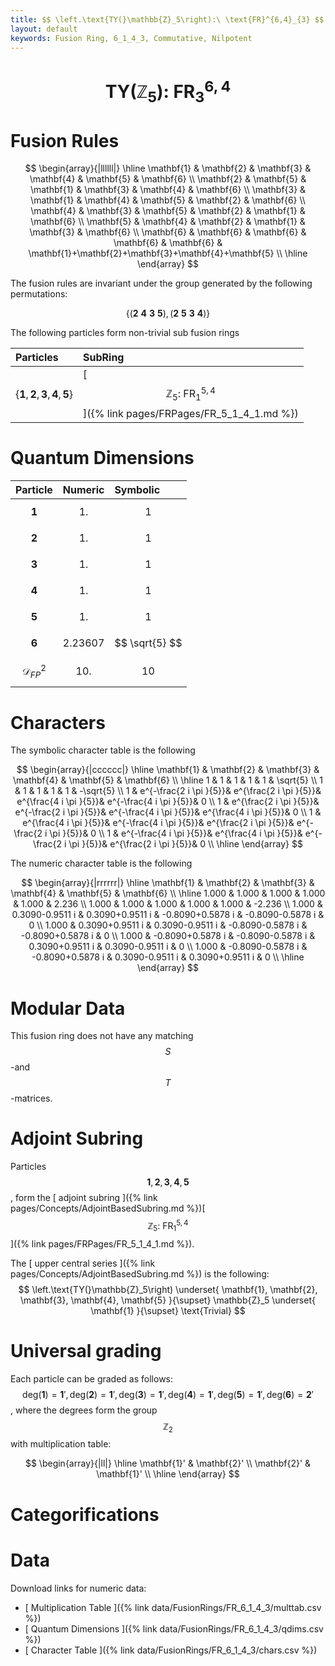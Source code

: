 ```yaml
---
title: $$ \left.\text{TY(}\mathbb{Z}_5\right):\ \text{FR}^{6,4}_{3} $$
layout: default
keywords: Fusion Ring, 6_1_4_3, Commutative, Nilpotent
---
```

# $$ \left.\text{TY(}\mathbb{Z}_5\right):\ \text{FR}^{6,4}_{3} $$


# Fusion Rules

$$
\begin{array}{|llllll|}
\hline
 \mathbf{1} & \mathbf{2} & \mathbf{3} & \mathbf{4} & \mathbf{5} & \mathbf{6} \\
 \mathbf{2} & \mathbf{5} & \mathbf{1} & \mathbf{3} & \mathbf{4} & \mathbf{6} \\
 \mathbf{3} & \mathbf{1} & \mathbf{4} & \mathbf{5} & \mathbf{2} & \mathbf{6} \\
 \mathbf{4} & \mathbf{3} & \mathbf{5} & \mathbf{2} & \mathbf{1} & \mathbf{6} \\
 \mathbf{5} & \mathbf{4} & \mathbf{2} & \mathbf{1} & \mathbf{3} & \mathbf{6} \\
 \mathbf{6} & \mathbf{6} & \mathbf{6} & \mathbf{6} & \mathbf{6} & \mathbf{1}+\mathbf{2}+\mathbf{3}+\mathbf{4}+\mathbf{5} \\
\hline
\end{array}
$$


The fusion rules are invariant under the group generated by the following permutations:

$$ \{(\mathbf{2} \  \mathbf{4} \  \mathbf{3} \  \mathbf{5}), (\mathbf{2} \  \mathbf{5} \  \mathbf{3} \  \mathbf{4})\} $$


The following particles form non-trivial sub fusion rings

| Particles | SubRing |
| :------ | :------ |
| $$ \{\mathbf{1},\mathbf{2},\mathbf{3},\mathbf{4},\mathbf{5}\} $$ | [ $$ \mathbb{Z}_5:\ \text{FR}^{5,4}_{1} $$ ]({% link pages/FRPages/FR_5_1_4_1.md %}) |

# Quantum Dimensions

| Particle | Numeric | Symbolic |
| :------ | :------ | :------ |
| $$ \mathbf{1} $$ | $$ 1. $$ | $$ 1 $$ |
| $$ \mathbf{2} $$ | $$ 1. $$ | $$ 1 $$ |
| $$ \mathbf{3} $$ | $$ 1. $$ | $$ 1 $$ |
| $$ \mathbf{4} $$ | $$ 1. $$ | $$ 1 $$ |
| $$ \mathbf{5} $$ | $$ 1. $$ | $$ 1 $$ |
| $$ \mathbf{6} $$ | $$ 2.23607 $$ | $$ \sqrt{5} $$ |
| $$ \mathcal{D}_{FP}^2 $$ | $$ 10. $$ | $$ 10 $$ |

# Characters

The symbolic character table is the following

$$
\begin{array}{|cccccc|}
\hline
 \mathbf{1} & \mathbf{2} & \mathbf{3} & \mathbf{4} & \mathbf{5} & \mathbf{6} \\
\hline
 1 & 1 & 1 & 1 & 1 & \sqrt{5} \\
 1 & 1 & 1 & 1 & 1 & -\sqrt{5} \\
 1 & e^{-\frac{2 i \pi }{5}}& e^{\frac{2 i \pi }{5}}& e^{\frac{4 i \pi }{5}}& e^{-\frac{4 i \pi }{5}}& 0 \\
 1 & e^{\frac{2 i \pi }{5}}& e^{-\frac{2 i \pi }{5}}& e^{-\frac{4 i \pi }{5}}& e^{\frac{4 i \pi }{5}}& 0 \\
 1 & e^{\frac{4 i \pi }{5}}& e^{-\frac{4 i \pi }{5}}& e^{\frac{2 i \pi }{5}}& e^{-\frac{2 i \pi }{5}}& 0 \\
 1 & e^{-\frac{4 i \pi }{5}}& e^{\frac{4 i \pi }{5}}& e^{-\frac{2 i \pi }{5}}& e^{\frac{2 i \pi }{5}}& 0 \\
\hline
\end{array}
$$

The numeric character table is the following

$$
\begin{array}{|rrrrrr|}
\hline
 \mathbf{1} & \mathbf{2} & \mathbf{3} & \mathbf{4} & \mathbf{5} & \mathbf{6} \\
\hline
 1.000 & 1.000 & 1.000 & 1.000 & 1.000 & 2.236 \\
 1.000 & 1.000 & 1.000 & 1.000 & 1.000 & -2.236 \\
 1.000 & 0.3090-0.9511 i & 0.3090+0.9511 i & -0.8090+0.5878 i & -0.8090-0.5878 i & 0 \\
 1.000 & 0.3090+0.9511 i & 0.3090-0.9511 i & -0.8090-0.5878 i & -0.8090+0.5878 i & 0 \\
 1.000 & -0.8090+0.5878 i & -0.8090-0.5878 i & 0.3090+0.9511 i & 0.3090-0.9511 i & 0 \\
 1.000 & -0.8090-0.5878 i & -0.8090+0.5878 i & 0.3090-0.9511 i & 0.3090+0.9511 i & 0 \\
\hline
\end{array}
$$

# Modular Data

This fusion ring does not have any matching $$ S $$-and $$ T $$-matrices.

# Adjoint Subring

Particles $$ \mathbf{1}, \mathbf{2}, \mathbf{3}, \mathbf{4}, \mathbf{5} $$, form the [ adjoint subring ]({% link pages/Concepts/AdjointBasedSubring.md %})[ $$ \mathbb{Z}_5:\ \text{FR}^{5,4}_{1} $$ ]({% link pages/FRPages/FR_5_1_4_1.md %}).

The [ upper central series ]({% link pages/Concepts/AdjointBasedSubring.md %}) is the following:
$$
\left.\text{TY(}\mathbb{Z}_5\right) \underset{ \mathbf{1}, \mathbf{2}, \mathbf{3}, \mathbf{4}, \mathbf{5} }{\supset}  \mathbb{Z}_5 \underset{ \mathbf{1} }{\supset}  \text{Trivial}
$$

# Universal grading

Each particle can be graded as follows: $$ \text{deg}(\mathbf{1}) = \mathbf{1}', \text{deg}(\mathbf{2}) = \mathbf{1}', \text{deg}(\mathbf{3}) = \mathbf{1}', \text{deg}(\mathbf{4}) = \mathbf{1}', \text{deg}(\mathbf{5}) = \mathbf{1}', \text{deg}(\mathbf{6}) = \mathbf{2}' $$, where the degrees form the group $$ \mathbb{Z}_2 $$ with multiplication table:

$$
\begin{array}{|ll|}
\hline
 \mathbf{1}' & \mathbf{2}' \\
 \mathbf{2}' & \mathbf{1}' \\
\hline
\end{array}
$$

# Categorifications



# Data

Download links for numeric data:

* [ Multiplication Table ]({% link data/FusionRings/FR_6_1_4_3/multtab.csv %})
* [ Quantum Dimensions ]({% link data/FusionRings/FR_6_1_4_3/qdims.csv %})
* [ Character Table ]({% link data/FusionRings/FR_6_1_4_3/chars.csv %})
